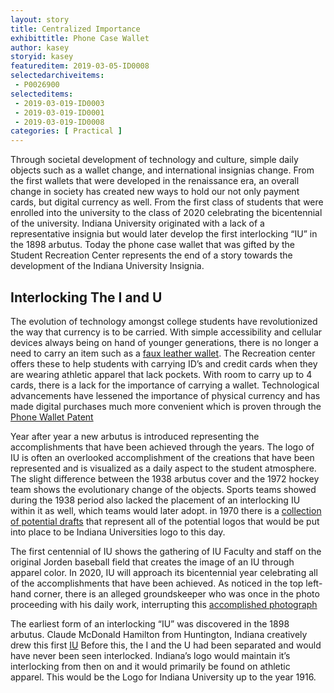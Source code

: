 ```yaml
---
layout: story
title: Centralized Importance 
exhibittitle: Phone Case Wallet 
author: kasey
storyid: kasey 
featureditem: 2019-03-05-ID0008
selectedarchiveitems:
 - P0026900 
selecteditems:
 - 2019-03-019-ID0003
 - 2019-03-019-ID0001
 - 2019-03-019-ID0008
categories: [ Practical ]
---
```


Through societal development of technology and culture, simple daily objects such as a wallet change, and international insignias change. From the first wallets that were developed in the renaissance era, an overall change in society has created new ways to hold our not only payment cards, but digital currency as well. From the first class of students that were enrolled into the university to the class of 2020 celebrating the bicentennial of the university. Indiana University originated with a lack of a representative insignia but would later develop the first interlocking “IU” in the 1898 arbutus. Today the phone case wallet that was gifted by the Student Recreation Center represents the end of a story towards the development of the Indiana University Insignia.

## Interlocking The I and U 

The evolution of technology amongst college students have revolutionized the way that currency is to be carried. With simple accessibility and cellular devices always being on hand of younger generations, there is no longer a need to carry an item such as a [faux leather wallet](https://iubhistoryharvest.github.io/items/2019-03-019-ID0003.html). The Recreation center offers these to help students with carrying ID’s and credit cards when they are wearing athletic apparel that lack pockets. With room to carry up to 4 cards, there is a lack for the importance of carrying a wallet. Technological advancements have lessened the importance of physical currency and has made digital purchases much more convenient which is proven through the [Phone Wallet Patent](https://patents.google.com/patent/US7204398B1/en)
 

Year after year a new arbutus is introduced representing the accomplishments that have been achieved through the years. The logo of IU is often an overlooked accomplishment of the creations that have been represented and is visualized as a daily aspect to the student atmosphere. The slight difference between the 1938 arbutus cover and the 1972 hockey team shows the evolutionary change of the objects. Sports teams showed during the 1938 period also lacked the placement of an interlocking IU within it as well, which teams would later adopt. in 1970 there is a [collection of potential drafts](http://webapp1.dlib.indiana.edu/archivesphotos/search/search.do?userQuery=logo&sortKeys=&offset=0&facetFilters=DATE_TAKEN-part-year+exact+%221970%22&maxResults=10) that represent all of the potential logos that would be put into place to be Indiana Universities logo to this day. 


The first centennial of IU shows the gathering of IU Faculty and staff on the original Jorden baseball field that creates the image of an IU through apparel color. In 2020, IU will approach its bicentennial year celebrating all of the accomplishments that have been achieved. As noticed in the top left-hand corner, there is an alleged groundskeeper who was once in the photo proceeding with his daily work, interrupting this [accomplished photograph](http://webapp1.dlib.indiana.edu/archivesphotos/results/item.do?itemId=P0022826&searchId=10&searchResultIndex=5)

The earliest form of an interlocking “IU” was discovered in the 1898 arbutus. Claude McDonald Hamilton from Huntington, Indiana creatively drew this first [IU](http://webapp1.dlib.indiana.edu/archivesphotos/results/item.do?itemId=P0026900&searchId=20&searchResultIndex=8) Before this, the I and the U had been separated and would have never been seen interlocked. Indiana’s logo would maintain it’s interlocking from then on and it would primarily be found on athletic apparel. This would be the Logo for Indiana University up to the year 1916.   




